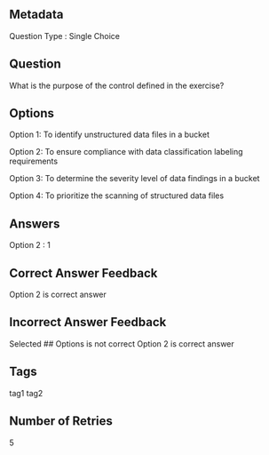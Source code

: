 ## Metadata
Question Type : Single Choice

## Question
What is the purpose of the control defined in the exercise?

## Options
Option 1: To identify unstructured data files in a bucket

Option 2: To ensure compliance with data classification labeling requirements

Option 3:  To determine the severity level of data findings in a bucket

Option 4:  To prioritize the scanning of structured data files

## Answers
Option 2 : 1

## Correct Answer Feedback
Option 2 is correct answer

## Incorrect Answer Feedback
Selected ## Options is not correct Option 2 is correct answer

## Tags
tag1
tag2

## Number of Retries
5
